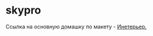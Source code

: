 # skypro
Ссылка на основную домашку по макету - [Инетерьер.](https://fogenn.github.io/skypro/tree/main/3_layout/site/index.html)
